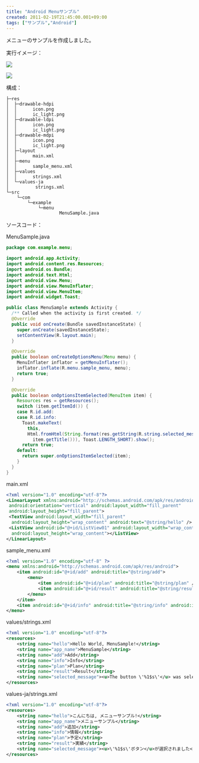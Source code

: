 ```yaml
---
title: "Android Menuサンプル"
created: 2011-02-19T21:45:00.001+09:00
tags: ["サンプル","Android"]
---
```

メニューのサンプルを作成しました。
<!--more-->
実行イメージ：

[![](http://3.bp.blogspot.com/-hKybjVnWf_M/TV-3_XwsyFI/AAAAAAAAFag/9oWXdrRKFXY/s200/WS000004.JPG)](http://3.bp.blogspot.com/-hKybjVnWf_M/TV-3_XwsyFI/AAAAAAAAFag/9oWXdrRKFXY/s1600/WS000004.JPG)

[![](http://1.bp.blogspot.com/-XobUh4WOcBQ/TV-4DzmotmI/AAAAAAAAFao/jkXTPrEL3IU/s200/WS000005.JPG)](http://1.bp.blogspot.com/-XobUh4WOcBQ/TV-4DzmotmI/AAAAAAAAFao/jkXTPrEL3IU/s1600/WS000005.JPG)

構成：

```
├─res
│  ├─drawable-hdpi
│  │      icon.png
│  │      ic_light.png
│  ├─drawable-ldpi
│  │      icon.png
│  │      ic_light.png
│  ├─drawable-mdpi
│  │      icon.png
│  │      ic_light.png
│  ├─layout
│  │      main.xml
│  ├─menu
│  │      sample_menu.xml
│  ├─values
│  │      strings.xml
│  └─values-ja
│          strings.xml
└─src
    └─com
        └─example
            └─menu
                    MenuSample.java
```

ソースコード：

MenuSample.java

```java
package com.example.menu;

import android.app.Activity;
import android.content.res.Resources;
import android.os.Bundle;
import android.text.Html;
import android.view.Menu;
import android.view.MenuInflater;
import android.view.MenuItem;
import android.widget.Toast;

public class MenuSample extends Activity {
  /** Called when the activity is first created. */
  @Override
  public void onCreate(Bundle savedInstanceState) {
    super.onCreate(savedInstanceState);
    setContentView(R.layout.main);
  }

  @Override
  public boolean onCreateOptionsMenu(Menu menu) {
    MenuInflater inflator = getMenuInflater();
    inflator.inflate(R.menu.sample_menu, menu);
    return true;
  }

  @Override
  public boolean onOptionsItemSelected(MenuItem item) {
    Resources res = getResources();
    switch (item.getItemId()) {
    case R.id.add:
    case R.id.info:
      Toast.makeText(
        this,
        Html.fromHtml(String.format(res.getString(R.string.selected_message),
          item.getTitle())), Toast.LENGTH_SHORT).show();
      return true;
    default:
      return super.onOptionsItemSelected(item);
    }
  }
}
```

main.xml

```xml
<?xml version="1.0" encoding="utf-8"?>
<LinearLayout xmlns:android="http://schemas.android.com/apk/res/android"
 android:orientation="vertical" android:layout_width="fill_parent"
 android:layout_height="fill_parent">
 <TextView android:layout_width="fill_parent"
  android:layout_height="wrap_content" android:text="@string/hello" />
 <ListView android:id="@+id/ListView01" android:layout_width="wrap_content"
  android:layout_height="wrap_content"></ListView>
</LinearLayout>
```

sample\_menu.xml

```xml
<?xml version="1.0" encoding="utf-8" ?>
<menu xmlns:android="http://schemas.android.com/apk/res/android">
    <item android:id="@+id/add" android:title="@string/add">
        <menu>
            <item android:id="@+id/plan" android:title="@string/plan" />
            <item android:id="@+id/result" android:title="@string/result" />
        </menu>
    </item>
    <item android:id="@+id/info" android:title="@string/info" android:icon="@drawable/ic_light" />
</menu>
```

values/strings.xml

```xml
<?xml version="1.0" encoding="utf-8"?>
<resources>
    <string name="hello">Hello World, MenuSample!</string>
    <string name="app_name">MenuSample</string>
    <string name="add">Add</string>
    <string name="info">Info</string>
    <string name="plan">Plan</string>
    <string name="result">Result</string>
    <string name="selected_message"><u>The button \'%1$s\'</u> was selected.</string>
</resources>
```

values-ja/strings.xml

```xml
<?xml version="1.0" encoding="utf-8"?>
<resources>
    <string name="hello">こんにちは, メニューサンプル!</string>
    <string name="app_name">メニューサンプル</string>
    <string name="add">追加</string>
    <string name="info">情報</string>
    <string name="plan">予定</string>
    <string name="result">実績</string>
    <string name="selected_message"><u>\'%1$s\'ボタン</u>が選択されました</string>
</resources>
```
